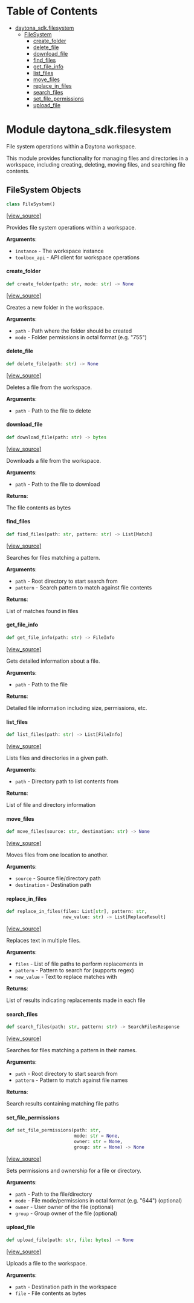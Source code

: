 # Table of Contents

* [daytona\_sdk.filesystem](#daytona_sdk.filesystem)
  * [FileSystem](#daytona_sdk.filesystem.FileSystem)
    * [create\_folder](#daytona_sdk.filesystem.FileSystem.create_folder)
    * [delete\_file](#daytona_sdk.filesystem.FileSystem.delete_file)
    * [download\_file](#daytona_sdk.filesystem.FileSystem.download_file)
    * [find\_files](#daytona_sdk.filesystem.FileSystem.find_files)
    * [get\_file\_info](#daytona_sdk.filesystem.FileSystem.get_file_info)
    * [list\_files](#daytona_sdk.filesystem.FileSystem.list_files)
    * [move\_files](#daytona_sdk.filesystem.FileSystem.move_files)
    * [replace\_in\_files](#daytona_sdk.filesystem.FileSystem.replace_in_files)
    * [search\_files](#daytona_sdk.filesystem.FileSystem.search_files)
    * [set\_file\_permissions](#daytona_sdk.filesystem.FileSystem.set_file_permissions)
    * [upload\_file](#daytona_sdk.filesystem.FileSystem.upload_file)

<a id="daytona_sdk.filesystem"></a>

# Module daytona\_sdk.filesystem

File system operations within a Daytona workspace.

This module provides functionality for managing files and directories in a workspace,
including creating, deleting, moving files, and searching file contents.

<a id="daytona_sdk.filesystem.FileSystem"></a>

## FileSystem Objects

```python
class FileSystem()
```

[[view_source]](https://github.com/daytonaio/daytona-client/blob/ffc8236270880d7442f27c0dd60560911b3c474e/packages/python/src/daytona_sdk/filesystem.py#L20)

Provides file system operations within a workspace.

**Arguments**:

- `instance` - The workspace instance
- `toolbox_api` - API client for workspace operations

<a id="daytona_sdk.filesystem.FileSystem.create_folder"></a>

#### create\_folder

```python
def create_folder(path: str, mode: str) -> None
```

[[view_source]](https://github.com/daytonaio/daytona-client/blob/ffc8236270880d7442f27c0dd60560911b3c474e/packages/python/src/daytona_sdk/filesystem.py#L32)

Creates a new folder in the workspace.

**Arguments**:

- `path` - Path where the folder should be created
- `mode` - Folder permissions in octal format (e.g. "755")

<a id="daytona_sdk.filesystem.FileSystem.delete_file"></a>

#### delete\_file

```python
def delete_file(path: str) -> None
```

[[view_source]](https://github.com/daytonaio/daytona-client/blob/ffc8236270880d7442f27c0dd60560911b3c474e/packages/python/src/daytona_sdk/filesystem.py#L43)

Deletes a file from the workspace.

**Arguments**:

- `path` - Path to the file to delete

<a id="daytona_sdk.filesystem.FileSystem.download_file"></a>

#### download\_file

```python
def download_file(path: str) -> bytes
```

[[view_source]](https://github.com/daytonaio/daytona-client/blob/ffc8236270880d7442f27c0dd60560911b3c474e/packages/python/src/daytona_sdk/filesystem.py#L53)

Downloads a file from the workspace.

**Arguments**:

- `path` - Path to the file to download
  

**Returns**:

  The file contents as bytes

<a id="daytona_sdk.filesystem.FileSystem.find_files"></a>

#### find\_files

```python
def find_files(path: str, pattern: str) -> List[Match]
```

[[view_source]](https://github.com/daytonaio/daytona-client/blob/ffc8236270880d7442f27c0dd60560911b3c474e/packages/python/src/daytona_sdk/filesystem.py#L66)

Searches for files matching a pattern.

**Arguments**:

- `path` - Root directory to start search from
- `pattern` - Search pattern to match against file contents
  

**Returns**:

  List of matches found in files

<a id="daytona_sdk.filesystem.FileSystem.get_file_info"></a>

#### get\_file\_info

```python
def get_file_info(path: str) -> FileInfo
```

[[view_source]](https://github.com/daytonaio/daytona-client/blob/ffc8236270880d7442f27c0dd60560911b3c474e/packages/python/src/daytona_sdk/filesystem.py#L80)

Gets detailed information about a file.

**Arguments**:

- `path` - Path to the file
  

**Returns**:

  Detailed file information including size, permissions, etc.

<a id="daytona_sdk.filesystem.FileSystem.list_files"></a>

#### list\_files

```python
def list_files(path: str) -> List[FileInfo]
```

[[view_source]](https://github.com/daytonaio/daytona-client/blob/ffc8236270880d7442f27c0dd60560911b3c474e/packages/python/src/daytona_sdk/filesystem.py#L93)

Lists files and directories in a given path.

**Arguments**:

- `path` - Directory path to list contents from
  

**Returns**:

  List of file and directory information

<a id="daytona_sdk.filesystem.FileSystem.move_files"></a>

#### move\_files

```python
def move_files(source: str, destination: str) -> None
```

[[view_source]](https://github.com/daytonaio/daytona-client/blob/ffc8236270880d7442f27c0dd60560911b3c474e/packages/python/src/daytona_sdk/filesystem.py#L106)

Moves files from one location to another.

**Arguments**:

- `source` - Source file/directory path
- `destination` - Destination path

<a id="daytona_sdk.filesystem.FileSystem.replace_in_files"></a>

#### replace\_in\_files

```python
def replace_in_files(files: List[str], pattern: str,
                     new_value: str) -> List[ReplaceResult]
```

[[view_source]](https://github.com/daytonaio/daytona-client/blob/ffc8236270880d7442f27c0dd60560911b3c474e/packages/python/src/daytona_sdk/filesystem.py#L119)

Replaces text in multiple files.

**Arguments**:

- `files` - List of file paths to perform replacements in
- `pattern` - Pattern to search for (supports regex)
- `new_value` - Text to replace matches with
  

**Returns**:

  List of results indicating replacements made in each file

<a id="daytona_sdk.filesystem.FileSystem.search_files"></a>

#### search\_files

```python
def search_files(path: str, pattern: str) -> SearchFilesResponse
```

[[view_source]](https://github.com/daytonaio/daytona-client/blob/ffc8236270880d7442f27c0dd60560911b3c474e/packages/python/src/daytona_sdk/filesystem.py#L140)

Searches for files matching a pattern in their names.

**Arguments**:

- `path` - Root directory to start search from
- `pattern` - Pattern to match against file names
  

**Returns**:

  Search results containing matching file paths

<a id="daytona_sdk.filesystem.FileSystem.set_file_permissions"></a>

#### set\_file\_permissions

```python
def set_file_permissions(path: str,
                         mode: str = None,
                         owner: str = None,
                         group: str = None) -> None
```

[[view_source]](https://github.com/daytonaio/daytona-client/blob/ffc8236270880d7442f27c0dd60560911b3c474e/packages/python/src/daytona_sdk/filesystem.py#L154)

Sets permissions and ownership for a file or directory.

**Arguments**:

- `path` - Path to the file/directory
- `mode` - File mode/permissions in octal format (e.g. "644") (optional)
- `owner` - User owner of the file (optional)
- `group` - Group owner of the file (optional)

<a id="daytona_sdk.filesystem.FileSystem.upload_file"></a>

#### upload\_file

```python
def upload_file(path: str, file: bytes) -> None
```

[[view_source]](https://github.com/daytonaio/daytona-client/blob/ffc8236270880d7442f27c0dd60560911b3c474e/packages/python/src/daytona_sdk/filesystem.py#L173)

Uploads a file to the workspace.

**Arguments**:

- `path` - Destination path in the workspace
- `file` - File contents as bytes

